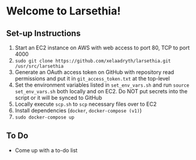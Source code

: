 # Welcome to Larsethia!
## Set-up Instructions
1. Start an EC2 instance on AWS with web access to port 80, TCP to port 4000
2. `sudo git clone https://github.com/xelaadryth/larsethia.git /usr/src/larsethia`
2. Generate an OAuth access token on GitHub with repository read permissions and put it in `git_access_token.txt` at the top-level
3. Set the environment variables listed in `set_env_vars.sh` and run `source set_env_vars.sh` both locally and on EC2. Do NOT put secrets into the script or it will be synced to GitHub
4. Locally execute `scp.sh` to `scp` necessary files over to EC2
5. Install dependencies (`docker`, `docker-compose (v1)`)
6. `sudo docker-compose up`

## To Do
- Come up with a to-do list
